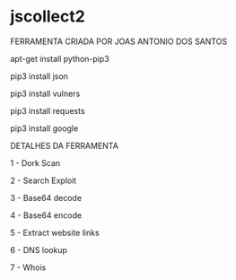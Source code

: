# jscollect2


FERRAMENTA CRIADA POR JOAS ANTONIO DOS SANTOS


apt-get install python-pip3

pip3 install json

pip3 install vulners

pip3 install requests

pip3 install google





DETALHES DA FERRAMENTA

1 - Dork Scan

2 - Search Exploit

3 - Base64 decode

4 - Base64 encode

5 - Extract website links

6 - DNS lookup

7 - Whois
